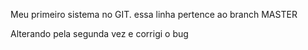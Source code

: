 Meu primeiro sistema no GIT.
essa linha pertence ao branch MASTER

Alterando pela segunda vez e corrigi o bug
